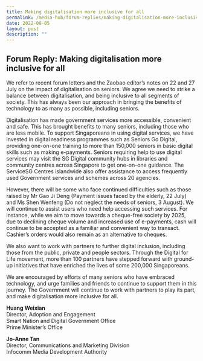 ```yaml
---
title: Making digitalisation more inclusive for all
permalink: /media-hub/forum-replies/making-digitalisation-more-inclusive-for-all
date: 2022-08-05
layout: post
description: ""
---
```

## Forum Reply: Making digitalisation more inclusive for all

We refer to recent forum letters and the Zaobao editor’s notes on 22 and 27 July on the impact of digitalisation on seniors. We agree we need to strike a balance between digitalisation, and being inclusive to all segments of society. This has always been our approach in bringing the benefits of technology to as many as possible, including seniors.

Digitalisation has made government services more accessible, convenient and safe. This has brought benefits to many seniors, including those who are less mobile. To support Singaporeans in using digital services, we have invested in digital readiness programmes such as Seniors Go Digital, providing one-on-one training to more than 150,000 seniors in basic digital skills such as making e-payments. Seniors requiring help to use digital services may visit the SG Digital community hubs in libraries and community centres across Singapore to get one-on-one guidance. The ServiceSG Centres islandwide also offer assistance to access frequently used Government services and schemes across 20 agencies.

However, there will be some who face continued difficulties such as those raised by Mr Gao Ji Deng (Payment issues faced by the elderly, 22 July) and Ms Shen Wenfeng (Do not neglect the needs of seniors, 3 August). We will continue to assist users who need help accessing such services. For instance, while we aim to move towards a cheque-free society by 2025, due to declining cheque volume and increased use of e-payments, cash will continue to be accepted as a familiar and convenient way to transact. Cashier’s orders would also remain as an alternative to cheques.

We also want to work with partners to further digital inclusion, including those from the public, private and people sectors. Through the Digital for Life movement, more than 100 partners have stepped forward with ground-up initiatives that have enriched the lives of some 200,000 Singaporeans.

We are encouraged by efforts of many seniors who have embraced technology, and urge families and friends to continue to support them in this journey. The Government will continue to work with partners to play its part, and make digitalisation more inclusive for all.

**Huang Weixian**<br>
Director, Adoption and Engagement<br>
Smart Nation and Digital Government Office<br>
Prime Minister’s Office

**Jo-Anne Tan**<br>
Director, Communications and Marketing Division<br>
Infocomm Media Development Authority
